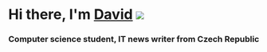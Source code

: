 # Hi there, I'm [David](https://www.linkedin.com/in/dshamsani/) ![](https://github.com/blackcater/blackcater/raw/main/images/Hi.gif) 
### Computer science student, IT news writer from Czech Republic
